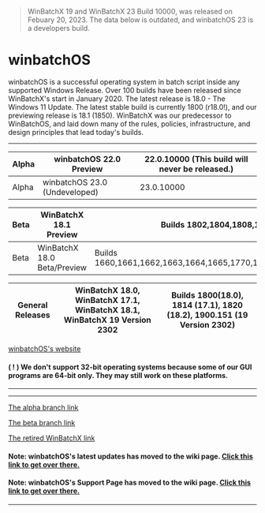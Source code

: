 > WinBatchX 19 and WinBatchX 23 Build 10000, was released on Febuary 20, 2023. The data below is outdated, and winbatchOS 23 is a developers build.

# winbatchOS

winbatchOS is a successful operating system in batch script inside any supported Windows Release. Over 100 builds have been released since WinBatchX's start in January 2020. The latest release is 18.0 - The Windows 11 Update. The latest stable build is currently 1800 (r18.0!), and our previewing release is 18.1 (1850).
WinBatchX was our predecessor to WinBatchOS, and laid down many of the rules, policies, infrastructure, and design principles that lead today's builds.

---

Alpha | winbatchOS 22.0 Preview | 22.0.10000 (This build will never be released.)
-|-|-
Alpha | winbatchOS 23.0 (Undeveloped) | 23.0.10000

Beta | WinBatchX 18.1 Preview | Builds 1802,1804,1808,1810,1812
-|-|-
Beta | WinBatchX 18.0 Beta/Preview | Builds 1660,1661,1662,1663,1664,1665,1770,1772,1774,1776,1778,1780

General Releases | WinBatchX 18.0, WinBatchX 17.1, WinBatchX 18.1, WinBatchX 19 Version 2302 | Builds 1800(18.0), 1814 (17.1), 1820 (18.2), 1900.151 (19 Version 2302)
-|-|-

[winbatchOS's website](https://sites.google.com/view/winbatchOS/home)


#### ( ! ) We don't support 32-bit operating systems because some of our GUI programs are 64-bit only. They may still work on these platforms.

***


***

[The alpha branch link](https://github.com/bes-ptah/winbatchOS/tree/alpha)

[The beta branch link](https://github.com/bes-ptah/winbatchOS/tree/beta)

[The retired WinBatchX link](https://github.com/bes-ptah/winbatchx/)

#### Note: winbatchOS's latest updates has moved to the wiki page. [Click this link to get over there.](https://github.com/bes-ptah/winbatchOS/wiki)

#### Note: winbatchOS's Support Page has moved to the wiki page. [Click this link to get over there.](https://github.com/bes-ptah/winbatchOS/wiki/Support-Page)






***







